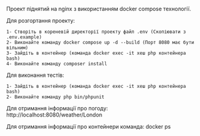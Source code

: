 Проект піднятий на nginx з використанням docker compose технології.

Для розгортання проекту:

    1- Створіть в кореневій директорії проекту файл .env (Скопіювати з .env.example)
    2- Виконайте команду docker compose up -d --build (Порт 8080 має бути вільним)
    3- Зайдіть в контейнер (команда docker exec -it хеш php контейнера bash)
    4- Виконайте команду composer install

Для виконання тестів:

    1- Зайдіть в контейнер (команда docker exec -it хеш php контейнера bash)
    2- Виконайте команду php bin/phpunit
    
Для отримання інформації про погоду:
    http://localhost:8080/weather/London

Для отримання інформації про контейнери команда: docker ps
